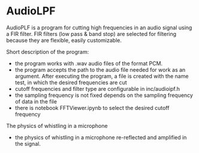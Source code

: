 # AudioLPF
AudioPLF is a program for cutting high frequencies in an audio signal using a FIR filter.
FIR filters (low pass & band stop) are selected for filtering because they are flexible, easily customizable.

Short description of the program:
- the program works with .wav audio files of the format PCM.
- the program accepts the path to the audio file needed for work as an argument. After executing the program, a file is created with the name test, in which the desired frequencies are cut
- cutoff frequencies and filter type are configurable in inc/audioipf.h
- the sampling frequency is not fixed depends on the sampling frequency of data in the file
- there is notebook FFTViewer.ipynb to select the desired cutoff frequency

The physics of whistling in a microphone
- the physics of whistling in a microphone re-reflected and amplified in the signal.
